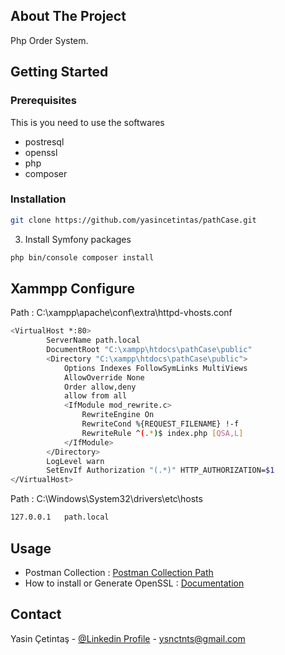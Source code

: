 
<!-- ABOUT THE PROJECT -->
## About The Project
Php Order  System.


<!-- GETTING STARTED -->
## Getting Started
### Prerequisites

This is  you need to use the softwares
* postresql
* openssl
* php
* composer

### Installation

```sh
git clone https://github.com/yasincetintas/pathCase.git
```
3. Install Symfony packages
```sh
php bin/console composer install
```


<!-- Xammpp Configure -->
## Xammpp Configure

Path  : C:\xampp\apache\conf\extra\httpd-vhosts.conf

```sh
<VirtualHost *:80>
		ServerName path.local
        DocumentRoot "C:\xampp\htdocs\pathCase\public"
        <Directory "C:\xampp\htdocs\pathCase\public">
			Options Indexes FollowSymLinks MultiViews
			AllowOverride None
			Order allow,deny
			allow from all
			<IfModule mod_rewrite.c>
				RewriteEngine On
				RewriteCond %{REQUEST_FILENAME} !-f
				RewriteRule ^(.*)$ index.php [QSA,L]
			</IfModule>
		</Directory>
        LogLevel warn
		SetEnvIf Authorization "(.*)" HTTP_AUTHORIZATION=$1
</VirtualHost>
```

Path  : C:\Windows\System32\drivers\etc\hosts

```sh
127.0.0.1	path.local
```

<!-- USAGE EXAMPLES -->
## Usage

* Postman Collection : [Postman Collection Path](https://github.com/yasincetintas/pathCase/blob/master/Postman/Yasin%20Cetintas%20Path%20Case.postman_collection.json)
* How to install or Generate OpenSSL : [Documentation](https://emirkarsiyakali.com/implementing-jwt-authentication-to-your-api-platform-application-885f014d3358?source=social.tw )

<!-- CONTACT -->
## Contact

Yasin Çetintaş - [@Linkedin  Profile](https://www.linkedin.com/in/yasincetintas/) - ysnctnts@gmail.com

